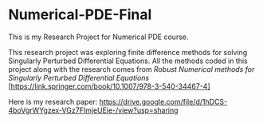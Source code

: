 # Numerical-PDE-Final
This is my Research Project for Numerical PDE course. 

This research project was exploring finite difference methods for solving Singularly Perturbed Differential Equations. All the methods coded in this project
along with the research comes from *Robust Numerical methods for Singularly Perturbed Differential Equations* [https://link.springer.com/book/10.1007/978-3-540-34467-4]

Here is my research paper: https://drive.google.com/file/d/1hDCS-4boVgrWYgzex-VGz7FImjeUEie-/view?usp=sharing 
